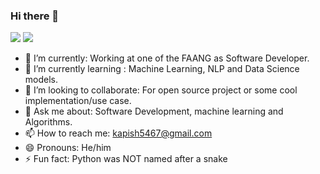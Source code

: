 ### Hi there 👋
![](https://komarev.com/ghpvc/?username=kapish5467&color=green)
![](https://img.shields.io/#007396/<Code>-<Java>-informational?style=flat&logo=<LOGO_NAME>&logoColor=white&color=2bbc8a)
<!--
**kapish5467/kapish5467** is a ✨ _special_ ✨ repository because its `README.md` (this file) appears on your GitHub profile.

Here are some ideas to get you started:-->

- 🔭 I’m currently: Working at one of the FAANG as Software Developer. 
- 🌱 I’m currently learning : Machine Learning, NLP and Data Science models.
- 👯 I’m looking to collaborate: For open source project or some cool implementation/use case.
- 💬 Ask me about: Software Development, machine learning and Algorithms.
- 📫 How to reach me: kapish5467@gmail.com
- 😄 Pronouns: He/him
- ⚡ Fun fact: Python was NOT named after a snake

